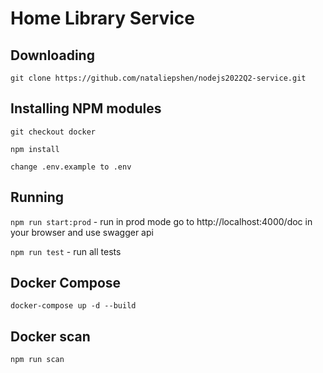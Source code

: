 # Home Library Service

<!-- ## Prerequisites

- Git - [Download & Install Git](https://git-scm.com/downloads).
- Node.js - [Download & Install Node.js](https://nodejs.org/en/download/) and the npm package manager. -->

## Downloading
```
git clone https://github.com/nataliepshen/nodejs2022Q2-service.git
```
## Installing NPM modules
```
git checkout docker
```
```
npm install
```
```
change .env.example to .env
```
## Running
```npm run start:prod``` - run in prod mode
go to http://localhost:4000/doc in your browser and use swagger api

```npm run test``` - run all tests
## Docker Compose
```
docker-compose up -d --build
```
## Docker scan
```
npm run scan
```

<!-- ## Running application

```
npm start
```

After starting the app on port (4000 as default) you can open
in your browser OpenAPI documentation by typing http://localhost:4000/doc/.
For more information about OpenAPI/Swagger please visit https://swagger.io/.

## Testing

After application running open new terminal and enter:

To run all tests without authorization

```
npm run test
```

To run only one of all test suites

```
npm run test -- <path to suite>
```

To run all test with authorization

```
npm run test:auth
```

To run only specific test suite with authorization

```
npm run test:auth -- <path to suite>
```

### Auto-fix and format

```
npm run lint
```

```
npm run format
```

### Debugging in VSCode

Press <kbd>F5</kbd> to debug.

For more information, visit: https://code.visualstudio.com/docs/editor/debugging -->
